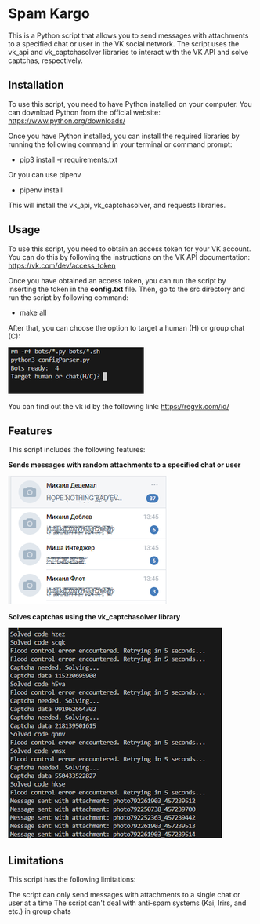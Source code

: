 # Spam Kargo
This is a Python script that allows you to send messages with attachments to a specified chat or user in the VK social network. The script uses the vk_api and vk_captchasolver libraries to interact with the VK API and solve captchas, respectively.

## Installation
To use this script, you need to have Python installed on your computer. You can download Python from the official website: https://www.python.org/downloads/

Once you have Python installed, you can install the required libraries by running the following command in your terminal or command prompt:

- pip3 install -r requirements.txt
  
Or you can use pipenv

- pipenv install

This will install the vk_api, vk_captchasolver, and requests libraries.

## Usage
To use this script, you need to obtain an access token for your VK account. You can do this by following the instructions on the VK API documentation: https://vk.com/dev/access_token

Once you have obtained an access token, you can run the script by inserting the token in the **config.txt** file. Then, go to the src directory and run the script by following command: 

- make all

After that, you can choose the option to target a human (H) or group chat (C):

![start](materials/1.png)

You can find out the vk id by the following link: https://regvk.com/id/

## Features
This script includes the following features:

**Sends messages with random attachments to a specified chat or user**

![sends](materials/4.png)

**Solves captchas using the vk_captchasolver library**

![captcha](materials/5.png)


## Limitations
This script has the following limitations:

The script can only send messages with attachments to a single chat or user at a time
The script can't deal with anti-spam systems (Kai, Irirs, and etc.) in group chats

